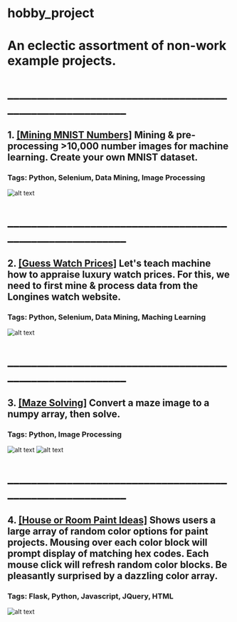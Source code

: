 # hobby_project

# An eclectic assortment of non-work example projects.
# _________________________________________________________
## 1. <a href="https://github.com/ZhongRabbit/hobby_project/blob/master/Mining%20MNIST-like%20Numbers/MNIST%20Number%20Mining%20%26%20Image%20Processing.ipynb">[Mining MNIST Numbers]</a> Mining & pre-processing >10,000 number images for machine learning. Create your own MNIST dataset.
### Tags: Python, Selenium, Data Mining, Image Processing
![alt text](https://github.com/ZhongRabbit/hobby_project/blob/master/Mining%20MNIST-like%20Numbers/Animation%20(numbers%20mining).gif)
# _________________________________________________________
## 2. <a href="https://github.com/ZhongRabbit/hobby_project/tree/master/Guess%20Watch%20Prices">[Guess Watch Prices]</a> Let's teach machine how to appraise luxury watch prices. For this, we need to first mine & process data from the Longines watch website.
### Tags: Python, Selenium, Data Mining, Maching Learning
![alt text](https://github.com/ZhongRabbit/hobby_project/blob/master/Guess%20Watch%20Prices/Compare%20Longines%20Watches.png)
# _________________________________________________________
## 3. <a href="https://github.com/ZhongRabbit/hobby_project/tree/master/Maze%20Solving">[Maze Solving]</a> Convert a maze image to a numpy array, then solve.
### Tags: Python, Image Processing
![alt text](https://github.com/ZhongRabbit/hobby_project/blob/master/Maze%20Solving/maze_3.gif)
![alt text](https://github.com/ZhongRabbit/hobby_project/blob/master/Maze%20Solving/maze_4.gif)
# _________________________________________________________
## 4. <a href="https://github.com/ZhongRabbit/hobby_project/tree/master/House%20or%20Room%20Paint%20Ideas">[House or Room Paint Ideas]</a> Shows users a large array of random color options for paint projects. Mousing over each color block will prompt display of matching hex codes. Each mouse click will refresh random color blocks. Be pleasantly surprised by a dazzling color array.
### Tags: Flask, Python, Javascript, JQuery, HTML
![alt text](https://github.com/ZhongRabbit/hobby_project/blob/master/House%20or%20Room%20Paint%20Ideas/Paint%20Ideas%20720K.gif)

